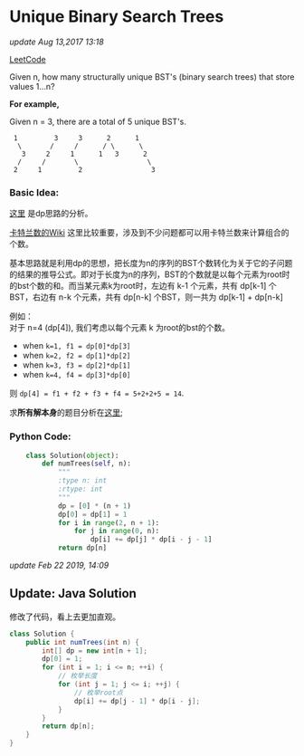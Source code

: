 # Unique Binary Search Trees

_update Aug 13,2017 13:18_

[LeetCode](https://leetcode.com/problems/unique-binary-search-trees/description/)

Given n, how many structurally unique BST's \(binary search trees\) that store values 1...n?

**For example,**

Given n = 3, there are a total of 5 unique BST's.

```text
 1         3     3      2      1
  \       /     /      / \      \
   3     2     1      1   3      2
  /     /       \                 \
 2     1         2                 3
```

### Basic Idea:

[这里](https://discuss.leetcode.com/topic/8398/dp-solution-in-6-lines-with-explanation-f-i-n-g-i-1-g-n-i) 是dp思路的分析。

[卡特兰数的Wiki](https://en.wikipedia.org/wiki/Catalan_number) 这里比较重要，涉及到不少问题都可以用卡特兰数来计算组合的个数。

基本思路就是利用dp的思想，把长度为n的序列的BST个数转化为关于它的子问题的结果的推导公式。即对于长度为n的序列，BST的个数就是以每个元素为root时的bst个数的和。而当某元素k为root时，左边有 k-1 个元素，共有 dp\[k-1\] 个 BST，右边有 n-k 个元素，共有 dp\[n-k\] 个BST，则一共为 dp\[k-1\] + dp\[n-k\]

例如：  
对于 n=4 \(dp\[4\]\), 我们考虑以每个元素 k 为root的bst的个数。

* when `k=1, f1 = dp[0]*dp[3]`
* when `k=2, f2 = dp[1]*dp[2]`
* when `k=3, f3 = dp[2]*dp[1]`
* when `k=4, f4 = dp[3]*dp[0]`

则 `dp[4] = f1 + f2 + f3 + f4 = 5+2+2+5 = 14`.

求**所有解本身**的题目分析在[这里](https://will-gxz.gitbooks.io/xiaozheng_algo/content/Tree/unique-binary-search-trees-ii.html);

### Python Code:

```python
    class Solution(object):
        def numTrees(self, n):
            """
            :type n: int
            :rtype: int
            """
            dp = [0] * (n + 1)
            dp[0] = dp[1] = 1
            for i in range(2, n + 1):
                for j in range(0, n):
                    dp[i] += dp[j] * dp[i - j - 1]
            return dp[n]
```

_update Feb 22 2019, 14:09_

## Update: Java Solution

修改了代码，看上去更加直观。

```java
class Solution {
    public int numTrees(int n) {
        int[] dp = new int[n + 1];
        dp[0] = 1;
        for (int i = 1; i <= n; ++i) {
            // 枚举长度
            for (int j = 1; j <= i; ++j) {
                // 枚举root点
                dp[i] += dp[j - 1] * dp[i - j];
            }
        }
        return dp[n];
    }
}
```

